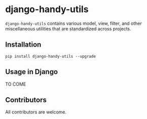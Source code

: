 # django-handy-utils

`django-handy-utils` contains various model, view, filter, and other miscellaneous utilities that are standardized across projects.

## Installation

```shell
pip install django-handy-utils --upgrade
```

## Usage in Django

TO COME


## Contributors

All contributors are welcome.